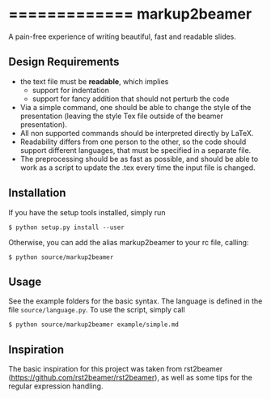 =============
markup2beamer
=============

A pain-free experience of writing beautiful, fast and readable slides.


Design Requirements
-------------------

- the text file must be **readable**, which implies
  * support for indentation
  * support for fancy addition that should not perturb the code
- Via a simple command, one should be able to change the style of the
  presentation (leaving the style Tex file outside of the beamer
  presentation).
- All non supported commands should be interpreted directly by LaTeX.
- Readability differs from one person to the other, so the code should
  support different languages, that must be specified in a separate
  file.
- The preprocessing should be as fast as possible, and should be able
  to work as a script to update the .tex every time the input file is
  changed.


Installation
------------

If you have the setup tools installed, simply run

    $ python setup.py install --user

Otherwise, you can add the alias markup2beamer to your rc file,
calling:

    $ python source/markup2beamer


Usage
-----

See the example folders for the basic syntax. The language is defined
in the file `source/language.py`. To use the script, simply call

    $ python source/markup2beamer example/simple.md


Inspiration
------------

The basic inspiration for this project was taken from rst2beamer
(<https://github.com/rst2beamer/rst2beamer>), as well as some tips for
the regular expression handling.
